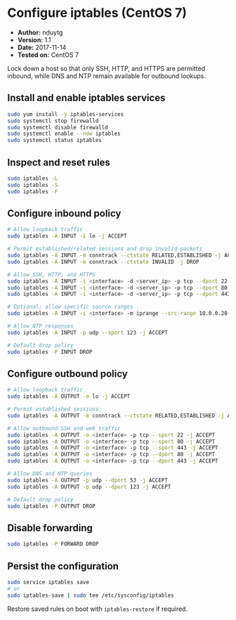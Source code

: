 # Configure iptables (CentOS 7)

- **Author:** nduytg
- **Version:** 1.1
- **Date:** 2017-11-14
- **Tested on:** CentOS 7

Lock down a host so that only SSH, HTTP, and HTTPS are permitted inbound, while
DNS and NTP remain available for outbound lookups.

## Install and enable iptables services

```bash
sudo yum install -y iptables-services
sudo systemctl stop firewalld
sudo systemctl disable firewalld
sudo systemctl enable --now iptables
sudo systemctl status iptables
```

## Inspect and reset rules

```bash
sudo iptables -L
sudo iptables -S
sudo iptables -F
```

## Configure inbound policy

```bash
# Allow loopback traffic
sudo iptables -A INPUT -i lo -j ACCEPT

# Permit established/related sessions and drop invalid packets
sudo iptables -A INPUT -m conntrack --ctstate RELATED,ESTABLISHED -j ACCEPT
sudo iptables -A INPUT -m conntrack --ctstate INVALID -j DROP

# Allow SSH, HTTP, and HTTPS
sudo iptables -A INPUT -i <interface> -d <server_ip> -p tcp --dport 22 -j ACCEPT
sudo iptables -A INPUT -i <interface> -d <server_ip> -p tcp --dport 80 -j ACCEPT
sudo iptables -A INPUT -i <interface> -d <server_ip> -p tcp --dport 443 -j ACCEPT

# Optional: allow specific source ranges
sudo iptables -A INPUT -i <interface> -m iprange --src-range 10.0.0.20-10.0.0.35 -j ACCEPT

# Allow NTP responses
sudo iptables -A INPUT -p udp --sport 123 -j ACCEPT

# Default drop policy
sudo iptables -P INPUT DROP
```

## Configure outbound policy

```bash
# Allow loopback traffic
sudo iptables -A OUTPUT -o lo -j ACCEPT

# Permit established sessions
sudo iptables -A OUTPUT -m conntrack --ctstate RELATED,ESTABLISHED -j ACCEPT

# Allow outbound SSH and web traffic
sudo iptables -A OUTPUT -o <interface> -p tcp --sport 22 -j ACCEPT
sudo iptables -A OUTPUT -o <interface> -p tcp --sport 80 -j ACCEPT
sudo iptables -A OUTPUT -o <interface> -p tcp --sport 443 -j ACCEPT
sudo iptables -A OUTPUT -o <interface> -p tcp --dport 80 -j ACCEPT
sudo iptables -A OUTPUT -o <interface> -p tcp --dport 443 -j ACCEPT

# Allow DNS and NTP queries
sudo iptables -A OUTPUT -p udp --dport 53 -j ACCEPT
sudo iptables -A OUTPUT -p udp --dport 123 -j ACCEPT

# Default drop policy
sudo iptables -P OUTPUT DROP
```

## Disable forwarding

```bash
sudo iptables -P FORWARD DROP
```

## Persist the configuration

```bash
sudo service iptables save
# or
sudo iptables-save | sudo tee /etc/sysconfig/iptables
```

Restore saved rules on boot with `iptables-restore` if required.
